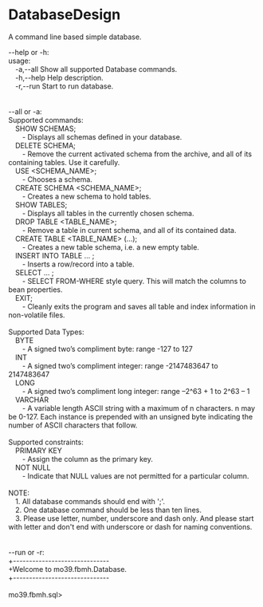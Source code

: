 # DatabaseDesign
A command line based simple database.<br>

--help or -h:<br>
usage:<br>
 &emsp;-a,--all    Show all supported Database commands.<br>
 &emsp;-h,--help   Help description.<br>
 &emsp;-r,--run    Start to run database.<br>
<br>
<br>
--all or -a:<br>
Supported commands: <br>
	&emsp;SHOW SCHEMAS; <br>
		&emsp;&emsp;- Displays all schemas defined in your database.<br>
	&emsp;DELETE SCHEMA; <br>
		&emsp;&emsp;- Remove the current activated schema from the archive, and all of its containing tables. Use it carefully.<br>
	&emsp;USE <SCHEMA_NAME>; <br>
		&emsp;&emsp;- Chooses a schema.<br>
	&emsp;CREATE SCHEMA <SCHEMA_NAME>; <br>
		&emsp;&emsp;- Creates a new schema to hold tables.<br>
	&emsp;SHOW TABLES; <br>
		&emsp;&emsp;- Displays all tables in the currently chosen schema.<br>
	&emsp;DROP TABLE <TABLE_NAME>; <br>
		&emsp;&emsp;- Remove a table in current schema, and all of its contained data.<br>
	&emsp;CREATE TABLE <TABLE_NAME> (...); <br>
		&emsp;&emsp;- Creates a new table schema, i.e. a new empty table.<br>
	&emsp;INSERT INTO TABLE ... ; <br>
		&emsp;&emsp;- Inserts a row/record into a table.<br>
	&emsp;SELECT ... ; <br>
		&emsp;&emsp;- SELECT <FULL-QUALIFIED-JAVA-BEAN-CLASS-NAME> FROM-WHERE style query. This will match the columns to bean properties.<br>
	&emsp;EXIT; <br>
		&emsp;&emsp;- Cleanly exits the program and saves all table and index information in non-volatile files.<br>
<br>
Supported Data Types: <br>
	&emsp;BYTE<br>
		&emsp;&emsp;- A signed two’s compliment byte: range -127 to 127<br>
	&emsp;INT<br>
		&emsp;&emsp;- A signed two’s compliment integer: range -2147483647 to 2147483647<br>
	&emsp;LONG<br>
		&emsp;&emsp;- A signed two’s compliment long integer: range –2^63 + 1 to 2^63 – 1<br>
	&emsp;VARCHAR<br>
		&emsp;&emsp;- A variable length ASCII string with a maximum of n characters. n may be 0-127. Each instance is prepended with an unsigned byte indicating the number of ASCII characters that follow.<br>
<br>
Supported constraints: <br>
	&emsp;PRIMARY KEY<br>
		&emsp;&emsp;- Assign the column as the primary key.<br>
	&emsp;NOT NULL<br>
		&emsp;&emsp;- Indicate that NULL values are not permitted for a particular column.<br>
<br>
NOTE:<br>
	&emsp;1. All database commands should end with ';'. <br>
	&emsp;2. One database command should be less than ten lines. <br>
	&emsp;3. Please use letter, number, underscore and dash only. And please start with letter and don't end with underscore or dash for naming conventions.<br>
<br>
<br>
--run or -r:<br>
+------------------------------<br>
+Welcome to mo39.fbmh.Database.<br>
+------------------------------<br>
<br>
mo39.fbmh.sql> <br>
